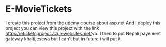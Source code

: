 # E-MovieTickets
I create this project from the udemy course about asp.net 
And I deploy this project you can view this project with the link
<a>https://eticketsproject.azurewebsites.net/<a. I tried to put Nepali payement gateway khalti,esewa but I can't but in future i will put it.
